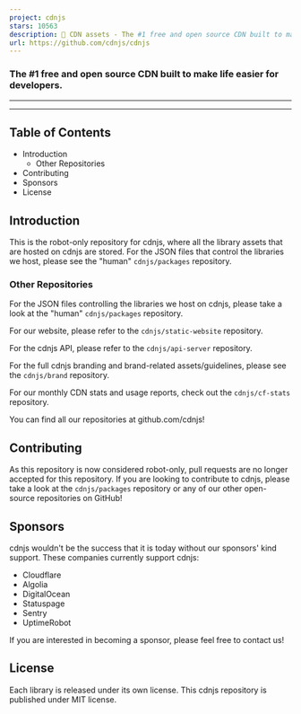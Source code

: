 ```yaml
---
project: cdnjs
stars: 10563
description: 🤖 CDN assets - The #1 free and open source CDN built to make life easier for developers.
url: https://github.com/cdnjs/cdnjs
---
```


### The #1 free and open source CDN built to make life easier for developers.

* * *

* * *

Table of Contents
-----------------

-   Introduction
    -   Other Repositories
-   Contributing
-   Sponsors
-   License

Introduction
------------

This is the robot-only repository for cdnjs, where all the library assets that are hosted on cdnjs are stored. For the JSON files that control the libraries we host, please see the "human" `cdnjs/packages` repository.

### Other Repositories

For the JSON files controlling the libraries we host on cdnjs, please take a look at the "human" `cdnjs/packages` repository.

For our website, please refer to the `cdnjs/static-website` repository.

For the cdnjs API, please refer to the `cdnjs/api-server` repository.

For the full cdnjs branding and brand-related assets/guidelines, please see the `cdnjs/brand` repository.

For our monthly CDN stats and usage reports, check out the `cdnjs/cf-stats` repository.

You can find all our repositories at github.com/cdnjs!

Contributing
------------

As this repository is now considered robot-only, pull requests are no longer accepted for this repository. If you are looking to contribute to cdnjs, please take a look at the `cdnjs/packages` repository or any of our other open-source repositories on GitHub!

Sponsors
--------

cdnjs wouldn't be the success that it is today without our sponsors' kind support. These companies currently support cdnjs:

-   Cloudflare
-   Algolia
-   DigitalOcean
-   Statuspage
-   Sentry
-   UptimeRobot

If you are interested in becoming a sponsor, please feel free to contact us!

License
-------

Each library is released under its own license. This cdnjs repository is published under MIT license.
